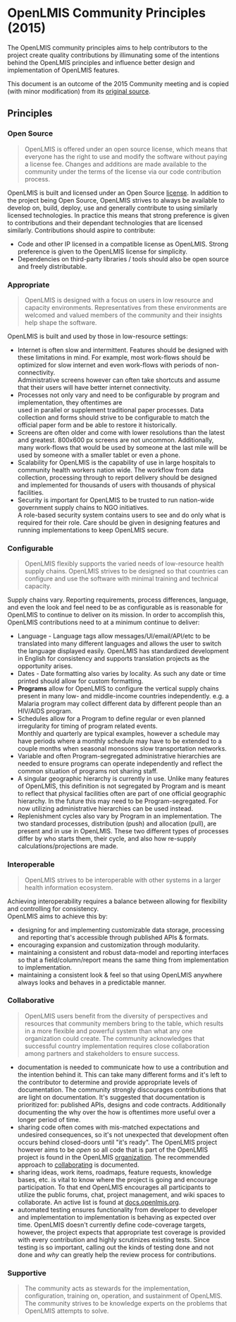 # OpenLMIS Community Principles (2015)
The OpenLMIS community principles aims to help contributors to the project create quality contributions
by illimunating some of the intentions behind the OpenLMIS principles and influence better design and 
implementation of OpenLMIS features.

This document is an outcome of the 2015 Community meeting and is copied (with minor modification) from its
[original source](https://github.com/OpenLMIS/open-lmis/blob/master/STYLE-GUIDE.md).

## Principles

### <a name="open_source"></a>Open Source
> OpenLMIS is offered under an open source license, which means that everyone has the right to use and modify the 
> software without paying a license fee. Changes and additions are made available to the community under the terms of 
> the license via our code contribution process.

OpenLMIS is built and licensed under an Open Source [license](https://github.com/OpenLMIS/openlmis-ref-distro/blob/master/LICENSE).
In addition to the project being Open 
Source, OpenLMIS strives to always be available to develop on, build, deploy, use and generally contribute to using 
similarly licensed technologies.  In practice this means that strong preference is given to contributions and their 
dependant technologies that are licensed similarly.  Contributions should aspire to contribute:

* Code and other IP licensed in a compatible license as OpenLMIS.  Strong preference is given to the OpenLMIS license
 for simplicity.
* Dependencies on third-party libraries / tools should also be open source and freely distributable.

### <a name="appropriate"></a>Appropriate
> OpenLMIS is designed with a focus on users in low resource and capacity environments.  Representatives from these 
> environments are welcomed and valued members of the community and their insights help shape the software.

OpenLMIS is built and used by those in low-resource settings:

* Internet is often slow and intermittent.  Features should be designed with these limitations in mind.  For example, most 
work-flows should be optimized for slow internet and even work-flows with periods of non-connectivity.  
Administrative screens however can often take shortcuts and assume that their users will have better internet 
connectivity.
* Processes not only vary and need to be configurable by program and implementation, they oftentimes are  
used in parallel or supplement traditional paper processes.  Data collection and forms should strive to 
be configurable to match the official paper form and be able to restore it historically.
* Screens are often older and come with lower resolutions than the latest and greatest.  800x600 px screens are not uncommon.  Additionally, many work-flows that would be used by someone at the last mile will be used by someone with a
smaller tablet or even a phone.
* Scalability for OpenLMIS is the capability of use in large hospitals to community health 
workers nation wide.  The workflow from data collection, processing through to report delivery should be designed and implemented for thousands of users with thousands of physical facilities.
* Security is important for OpenLMIS to be trusted to run nation-wide government supply chains to NGO initiatives.  
A role-based security system contains users to see and do only what is required for their role.  Care should be given
in designing features and running implementations to keep OpenLMIS secure.

### <a name="configurable"></a>Configurable
> OpenLMIS flexibly supports the varied needs of low-resource health supply chains. OpenLMIS strives to be 
> designed so that countries can configure and use the software with minimal training and technical capacity.

Supply chains vary.  Reporting requirements, process differences, language, and even the look and feel need to be as 
configurable as is reasonable for OpenLMIS to continue to deliver on its mission.  In order to accomplish this, OpenLMIS
contributions need to at a minimum continue to deliver:

* Language - Language tags allow messages/UI/email/API/etc to be translated into many different languages and allows 
the user to switch the language displayed easily.  OpenLMIS has standardized development in English for consistency
and supports translation projects as the opportunity arises.
* Dates - Date formatting also varies by locality.  As such any date or time printed should allow for custom 
formatting.
* **Programs** allow for OpenLMIS to configure the vertical supply chains present in many low- and middle-income 
countries independently.  e.g. a Malaria program may collect different data by different people than an HIV/AIDS 
program.
* Schedules allow for a Program to define regular or even planned irregularity for timing of program related events.  
Monthly and quarterly are typical examples, however a schedule may have periods where a monthly schedule may have to 
be extended to a couple months when seasonal monsoons slow transportation networks.
* Variable and often Program-segregated administrative hierarchies are needed to ensure programs can operate 
independently and reflect the common situation of programs not sharing staff.
* A singular geographic hierarchy is currently in use.  Unlike many features of OpenLMIS, this definition is not 
segregated by Program and is meant to reflect that physical facilities often are part of one official geographic 
hierarchy.  In the future this may need to be Program-segregated.  For now utilizing administrative hierarchies can 
be used instead.
* Replenishment cycles also vary by Program in an implementation.  The two standard processes, distribution (push) 
and allocation (pull), are present and in use in OpenLMIS.  These two different types of processes differ by who 
starts them, their cycle, and also how re-supply calculations/projections are made.

### <a name="interoperable"></a>Interoperable
> OpenLMIS strives to be interoperable with other systems in a larger health information ecosystem.

Achieving interoperability requires a balance between allowing for flexibility and controlling for consistency.  
OpenLMIS aims to achieve this by:

* designing for and implementing customizable data storage, processing and reporting that's accessible through 
published APIs & formats.
* encouraging expansion and customization through modularity.
* maintaining a consistent and robust data-model and reporting interfaces so that a field/column/report means the 
same thing from implementation to implementation. 
* maintaining a consistent look & feel so that using OpenLMIS anywhere always looks and behaves in a predictable manner.

### <a name="collaborative"></a>Collaborative
> OpenLMIS users benefit from the diversity of perspectives and resources that community members bring to the table, 
> which results in a more flexible and powerful system than what any one organization could create. The community 
> acknowledges that successful country implementation requires close collaboration among partners and stakeholders to 
> ensure success.

* documentation is needed to communicate how to use a contribution and the intention behind it.  This can take many 
different forms and it's left to the contributor to determine and provide appropriate levels of documentation.  The 
community strongly discourages contributions that are light on documentation.  It's suggested that documentation is 
prioritized for: published APIs, designs and code contracts.  Additionally documenting the why over the how is 
oftentimes more useful over a longer period of time.
* sharing code often comes with mis-matched expectations and undesired consequences, so it's not unexpected that 
development often occurs behind closed-doors until "it's ready".  The OpenLMIS project however aims to be *open* so all 
code that is part of the OpenLMIS project is found in the OpenLMIS [organization](https://github.com/OpenLMIS/).
The recommended approach to [collaborating](../contribute) is documented.
* sharing ideas, work items, roadmaps, feature requests, knowledge bases, etc. is vital to know where the project is 
going and encourage participation.  To that end OpenLMIS encourages all participants to utilize 
the public forums, chat, project management, and wiki spaces to collaborate.  An active list is found at
[docs.openlmis.org](http://docs.openlmis.org).
* automated testing ensures functionality from developer to developer and implementation to implementation is 
behaving as expected over time.  OpenLMIS doesn't currently define code-coverage targets, however, the project expects 
that appropriate test coverage is provided with every contribution and highly scrutinizes existing tests.  Since 
testing is so important, calling out the kinds of testing done and not done and *why* can greatly help the review 
process for contributions.


### <a name="supportive"></a>Supportive
> The community acts as stewards for the implementation, configuration, training on, operation, and sustainment 
> of OpenLMIS. The community strives to be knowledge experts on the problems that OpenLMIS attempts to solve.
